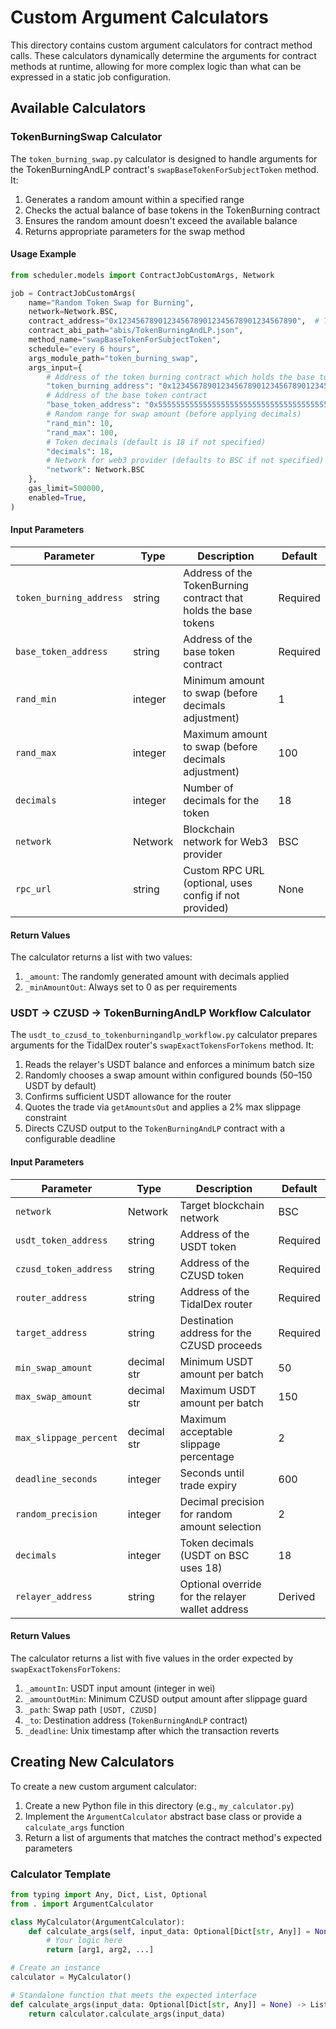 # Custom Argument Calculators

This directory contains custom argument calculators for contract method calls. These calculators dynamically determine the arguments for contract methods at runtime, allowing for more complex logic than what can be expressed in a static job configuration.

## Available Calculators

### TokenBurningSwap Calculator

The `token_burning_swap.py` calculator is designed to handle arguments for the TokenBurningAndLP contract's `swapBaseTokenForSubjectToken` method. It:

1. Generates a random amount within a specified range
2. Checks the actual balance of base tokens in the TokenBurning contract
3. Ensures the random amount doesn't exceed the available balance
4. Returns appropriate parameters for the swap method

#### Usage Example

```python
from scheduler.models import ContractJobCustomArgs, Network

job = ContractJobCustomArgs(
    name="Random Token Swap for Burning",
    network=Network.BSC,
    contract_address="0x1234567890123456789012345678901234567890",  # TokenBurningAndLP contract
    contract_abi_path="abis/TokenBurningAndLP.json",
    method_name="swapBaseTokenForSubjectToken",
    schedule="every 6 hours",
    args_module_path="token_burning_swap",
    args_input={
        # Address of the token burning contract which holds the base tokens
        "token_burning_address": "0x1234567890123456789012345678901234567890",
        # Address of the base token contract
        "base_token_address": "0x5555555555555555555555555555555555555555",
        # Random range for swap amount (before applying decimals)
        "rand_min": 10,
        "rand_max": 100,
        # Token decimals (default is 18 if not specified)
        "decimals": 18,
        # Network for web3 provider (defaults to BSC if not specified)
        "network": Network.BSC
    },
    gas_limit=500000,
    enabled=True,
)
```

#### Input Parameters

| Parameter               | Type    | Description                                                     | Default  |
| ----------------------- | ------- | --------------------------------------------------------------- | -------- |
| `token_burning_address` | string  | Address of the TokenBurning contract that holds the base tokens | Required |
| `base_token_address`    | string  | Address of the base token contract                              | Required |
| `rand_min`              | integer | Minimum amount to swap (before decimals adjustment)             | 1        |
| `rand_max`              | integer | Maximum amount to swap (before decimals adjustment)             | 100      |
| `decimals`              | integer | Number of decimals for the token                                | 18       |
| `network`               | Network | Blockchain network for Web3 provider                            | BSC      |
| `rpc_url`               | string  | Custom RPC URL (optional, uses config if not provided)          | None     |

#### Return Values

The calculator returns a list with two values:

1. `_amount`: The randomly generated amount with decimals applied
2. `_minAmountOut`: Always set to 0 as per requirements

### USDT → CZUSD → TokenBurningAndLP Workflow Calculator

The `usdt_to_czusd_to_tokenburningandlp_workflow.py` calculator prepares
arguments for the TidalDex router's `swapExactTokensForTokens` method. It:

1. Reads the relayer's USDT balance and enforces a minimum batch size
2. Randomly chooses a swap amount within configured bounds (50–150 USDT by default)
3. Confirms sufficient USDT allowance for the router
4. Quotes the trade via `getAmountsOut` and applies a 2% max slippage constraint
5. Directs CZUSD output to the `TokenBurningAndLP` contract with a configurable deadline

#### Input Parameters

| Parameter              | Type        | Description                                      | Default  |
| ---------------------- | ----------- | ------------------------------------------------ | -------- |
| `network`              | Network     | Target blockchain network                        | BSC      |
| `usdt_token_address`   | string      | Address of the USDT token                        | Required |
| `czusd_token_address`  | string      | Address of the CZUSD token                       | Required |
| `router_address`       | string      | Address of the TidalDex router                   | Required |
| `target_address`       | string      | Destination address for the CZUSD proceeds       | Required |
| `min_swap_amount`      | decimal str | Minimum USDT amount per batch                    | 50       |
| `max_swap_amount`      | decimal str | Maximum USDT amount per batch                    | 150      |
| `max_slippage_percent` | decimal str | Maximum acceptable slippage percentage           | 2        |
| `deadline_seconds`     | integer     | Seconds until trade expiry                       | 600      |
| `random_precision`     | integer     | Decimal precision for random amount selection    | 2        |
| `decimals`             | integer     | Token decimals (USDT on BSC uses 18)             | 18       |
| `relayer_address`      | string      | Optional override for the relayer wallet address | Derived  |

#### Return Values

The calculator returns a list with five values in the order expected by
`swapExactTokensForTokens`:

1. `_amountIn`: USDT input amount (integer in wei)
2. `_amountOutMin`: Minimum CZUSD output amount after slippage guard
3. `_path`: Swap path `[USDT, CZUSD]`
4. `_to`: Destination address (`TokenBurningAndLP` contract)
5. `_deadline`: Unix timestamp after which the transaction reverts

## Creating New Calculators

To create a new custom argument calculator:

1. Create a new Python file in this directory (e.g., `my_calculator.py`)
2. Implement the `ArgumentCalculator` abstract base class or provide a `calculate_args` function
3. Return a list of arguments that matches the contract method's expected parameters

### Calculator Template

```python
from typing import Any, Dict, List, Optional
from . import ArgumentCalculator

class MyCalculator(ArgumentCalculator):
    def calculate_args(self, input_data: Optional[Dict[str, Any]] = None) -> List[Any]:
        # Your logic here
        return [arg1, arg2, ...]

# Create an instance
calculator = MyCalculator()

# Standalone function that meets the expected interface
def calculate_args(input_data: Optional[Dict[str, Any]] = None) -> List[Any]:
    return calculator.calculate_args(input_data)
```
